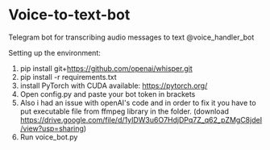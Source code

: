 # Voice-to-text-bot
Telegram bot for transcribing audio messages to text  @voice_handler_bot

Setting up the environment:
1) pip install git+https://github.com/openai/whisper.git 
2) pip install -r requirements.txt
3) install PyTorch with CUDA available: https://pytorch.org/
4) Open config.py and paste your bot token in brackets
5) Also i had an issue with openAI's code and in order to fix it you have to put executable file from ffmpeg library in the folder. (download https://drive.google.com/file/d/1yIDW3u6O7HdjDPq7Z_q62_pZMgC8jdeI/view?usp=sharing)
6) Run voice_bot.py
